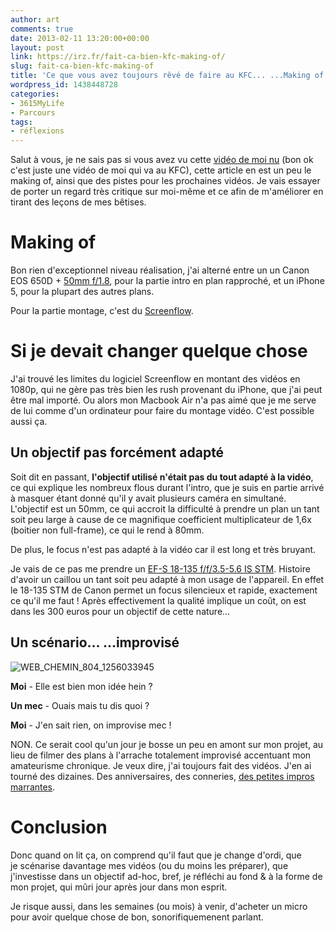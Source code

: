 ```yaml
---
author: art
comments: true
date: 2013-02-11 13:20:00+00:00
layout: post
link: https://irz.fr/fait-ca-bien-kfc-making-of/
slug: fait-ca-bien-kfc-making-of
title: 'Ce que vous avez toujours rêvé de faire au KFC... ...Making of '
wordpress_id: 1438448728
categories:
- 3615MyLife
- Parcours
tags:
- réflexions
---
```


Salut à vous, je ne sais pas si vous avez vu cette [vidéo de moi nu](http://irz.fr/ce-que-vous-avez-toujours-reve-de-faire-au-kfc/) (bon ok c'est juste une vidéo de moi qui va au KFC), cette article en est un peu le making of, ainsi que des pistes pour les prochaines vidéos. Je vais essayer de porter un regard très critique sur moi-même et ce afin de m'améliorer en tirant des leçons de mes bêtises. <!-- more -->


# Making of


Bon rien d'exceptionnel niveau réalisation, j'ai alterné entre un un Canon EOS 650D + [50mm f/1.8](http://www.amazon.fr/gp/product/B00005K47X/ref=as_li_tf_tl?ie=UTF8&camp=2522&creative=9474&creativeASIN=B00005K47X&link_code=as3&tag=arthurlacoste-21), pour la partie intro en plan rapproché, et un iPhone 5, pour la plupart des autres plans.

Pour la partie montage, c'est du [Screenflow](http://www.telestream.net/screenflow/overview.htm).


# Si je devait changer quelque chose


J'ai trouvé les limites du logiciel Screenflow en montant des vidéos en 1080p, qui ne gère pas très bien les rush provenant du iPhone, que j'ai peut être mal importé. Ou alors mon Macbook Air n'a pas aimé que je me serve de lui comme d'un ordinateur pour faire du montage vidéo. C'est possible aussi ça.


## Un objectif pas forcément adapté


Soit dit en passant, **l'objectif utilisé n'était pas du tout adapté à la vidéo**, ce qui explique les nombreux flous durant l'intro, que je suis en partie arrivé à masquer étant donné qu'il y avait plusieurs caméra en simultané. L'objectif est un 50mm, ce qui accroit la difficulté à prendre un plan un tant soit peu large à cause de ce magnifique coefficient multiplicateur de 1,6x (boitier non full-frame), ce qui le rend à 80mm.

De plus, le focus n'est pas adapté à la vidéo car il est long et très bruyant.

Je vais de ce pas me prendre un [EF-S 18-135 f/f/3.5-5.6 IS STM](http://www.amazon.fr/gp/product/B0089SWZ3U/ref=as_li_tf_tl?ie=UTF8&camp=2522&creative=9474&creativeASIN=B0089SWZ3U&link_code=as3&tag=arthurlacoste-21). Histoire d'avoir un caillou un tant soit peu adapté à mon usage de l'appareil. En effet le 18-135 STM de Canon permet un focus silencieux et rapide, exactement ce qu'il me faut ! Après effectivement la qualité implique un coût, on est dans les 300 euros pour un objectif de cette nature...


## Un scénario... ...improvisé


![WEB_CHEMIN_804_1256033945](https://static.irz.fr/2013/01/WEB_CHEMIN_804_1256033945.jpg)




**Moi** - Elle est bien mon idée hein ?

**Un mec** - Ouais mais tu dis quoi ?

**Moi** - J'en sait rien, on improvise mec !






NON. Ce serait cool qu'un jour je bosse un peu en amont sur mon projet, au lieu de filmer des plans à l'arrache totalement improvisé accentuant mon amateurisme chronique. Je veux dire, j'ai toujours fait des vidéos. J'en ai tourné des dizaines. Des anniversaires, des conneries, [des petites impros marrantes](http://www.youtube.com/watch?v=36zYZNzJ_B0).


# Conclusion


Donc quand on lit ça, on comprend qu'il faut que je change d'ordi, que je scénarise davantage mes vidéos (ou du moins les préparer), que j'investisse dans un objectif ad-hoc, bref, je réfléchi au fond & à la forme de mon projet, qui mûri jour après jour dans mon esprit.

Je risque aussi, dans les semaines (ou mois) à venir, d'acheter un micro pour avoir quelque chose de bon, sonorifiquemenent parlant.


